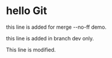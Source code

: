 
# hello Git

this line is added for merge --no-ff demo.

this line is added in branch dev only.

This line is modified.
